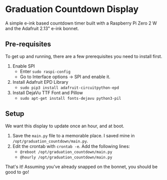 # Graduation Countdown Display
A simple e-ink based countdown timer built with a Raspberry Pi Zero 2 W and the Adafruit 2.13" e-ink bonnet.

## Pre-requisites
To get up and running, there are a few prerequisites you need to install first.

1. Enable SPI
   - Enter `sudo raspi-config`
   - Go to Interface options -> SPI and enable it.
2. Install Adafruit EPD Library
   - `sudo pip3 install adafruit-circuitpython-epd`
3. Install DejaVu TTF Font and Pillow
   - `sudo apt-get install fonts-dejavu python3-pil`

## Setup
We want this display to update once an hour, and at boot.

1. Save the `main.py` file to a memorable place. I saved mine in `/opt/graduation_countdown/main.py`.
2. Edit the crontab with `crontab -e`. Add the following lines:
   - `@reboot /opt/graduation_countdown/main.py`
   - `@hourly /opt/graduation_countdown/main.py`

That's it! Assuming you've already snapped on the bonnet, you should be good to go!

